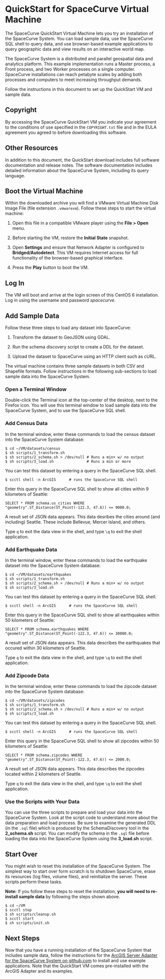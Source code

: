 QuickStart for SpaceCurve Virtual Machine
=========================================

The SpaceCurve QuickStart Virtual Machine lets you try an installation of the
SpaceCurve System. You can load sample data, use the SpaceCurve SQL shell to
query data, and use browser-based example applications to query geographic data
and view results on an interactive world map.

The SpaceCurve System is a distributed and parallel geospatial data and
analytics platform. This example implementation runs a Master process, a Front
process, and two Worker processes on a single computer. SpaceCurve installations
can reach petabyte scales by adding both processes and computers to meet
increasing throughput demands.

Follow the instructions in this document to set up the QuickStart VM and sample
data.

Copyright
---------

By accessing the SpaceCurve QuickStart VM you indicate your agreement to the
conditions of use specified in the `COPYRIGHT.txt` file and in the EULA
agreement you agreed to before downloading this software.

Other Resources
---------------

In addition to this document, the QuickStart download includes full software
documentation and release notes. The software documentation includes detailed
information about the SpaceCurve System, including its query language.

Boot the Virtual Machine
------------------------

Within the downloaded archive you will find a VMware Virtual Machine Disk Image
File (file extension `.vmwarevm`). Follow these steps to start the virtual
machine:

1.  Open this file in a compatible VMware player using the **File \> Open**
    menu.

2.  Before starting the VM, restore the **Initial State** snapshot.

3.  Open **Settings** and ensure that Network Adapter is configured to
    **Bridged/Autodetect**. This VM requires Internet access for full
    functionality of the browser-based graphical interface.

4.  Press the **Play** button to boot the VM.

Log In
------

The VM will boot and arrive at the login screen of this CentOS 6 installation.
Log in using the username and password *spacecurve*.

Add Sample Data
---------------

Follow these three steps to load any dataset into SpaceCurve:

1.  Transform the dataset to GeoJSON using GDAL.

2.  Run the schema discovery script to create a DDL for the dataset.

3.  Upload the dataset to SpaceCurve using an HTTP client such as cURL.

The virtual machine contains three sample datasets in both CSV and Shapefile
formats. Follow instructions in the following sub-sections to load sample data
into the SpaceCurve System.

### Open a Terminal Window

Double-click the Terminal icon at the top-center of the desktop, next to the Firefox
icon. You will use this terminal window to load sample data into the SpaceCurve
System, and to use the SpaceCurve SQL shell.

### Add Census Data

In the terminal window, enter these commands to load the census dataset into the
SpaceCurve System database:

~~~~~~~~~~~~~~~~~~~~~~~~~~~~~~~~~~~~~~~~~~~~~~~~~~~~~~~~~~~~~~~~~~~~~~~~~~~~~~~~
$ cd ~/VM/datasets/census
$ sh scripts/1_transform.sh
$ sh scripts/2_schema.sh > /dev/null # Runs a min+ w/ no output
$ sh scripts/3_load.sh               # Runs a min or more
~~~~~~~~~~~~~~~~~~~~~~~~~~~~~~~~~~~~~~~~~~~~~~~~~~~~~~~~~~~~~~~~~~~~~~~~~~~~~~~~

You can test this dataset by entering a query in the SpaceCurve SQL shell.

~~~~~~~~~~~~~~~~~~~~~~~~~~~~~~~~~~~~~~~~~~~~~~~~~~~~~~~~~~~~~~~~~~~~~~~~~~~~~~~~
$ scctl shell -n ArcGIS      # runs the SpaceCurve SQL shell
~~~~~~~~~~~~~~~~~~~~~~~~~~~~~~~~~~~~~~~~~~~~~~~~~~~~~~~~~~~~~~~~~~~~~~~~~~~~~~~~

Enter this query in the SpaceCurve SQL shell to show all cities within 9
kilometers of Seattle:

~~~~~~~~~~~~~~~~~~~~~~~~~~~~~~~~~~~~~~~~~~~~~~~~~~~~~~~~~~~~~~~~~~~~~~~~~~~~~~~~
SELECT * FROM schema.us_cities WHERE "geometry".ST_Distance(ST_Point(-122.3, 47.6)) <= 9000.0;
~~~~~~~~~~~~~~~~~~~~~~~~~~~~~~~~~~~~~~~~~~~~~~~~~~~~~~~~~~~~~~~~~~~~~~~~~~~~~~~~

A result set of JSON data appears. This data desribes the cities around (and
including) Seattle. These include Bellevue, Mercer Island, and others.

Type `q` to exit the data view in the shell, and type `\q` to exit the shell
application.

### Add Earthquake Data

In the terminal window, enter these commands to load the earthquake dataset into
the SpaceCurve System database:

~~~~~~~~~~~~~~~~~~~~~~~~~~~~~~~~~~~~~~~~~~~~~~~~~~~~~~~~~~~~~~~~~~~~~~~~~~~~~~~~
$ cd ~/VM/datasets/earthquakes
$ sh scripts/1_transform.sh
$ sh scripts/2_schema.sh > /dev/null # Runs a min+ w/ no output
$ sh scripts/3_load.sh         
~~~~~~~~~~~~~~~~~~~~~~~~~~~~~~~~~~~~~~~~~~~~~~~~~~~~~~~~~~~~~~~~~~~~~~~~~~~~~~~~

You can test this dataset by entering a query in the SpaceCurve SQL shell.

~~~~~~~~~~~~~~~~~~~~~~~~~~~~~~~~~~~~~~~~~~~~~~~~~~~~~~~~~~~~~~~~~~~~~~~~~~~~~~~~
$ scctl shell -n ArcGIS      # runs the SpaceCurve SQL shell
~~~~~~~~~~~~~~~~~~~~~~~~~~~~~~~~~~~~~~~~~~~~~~~~~~~~~~~~~~~~~~~~~~~~~~~~~~~~~~~~

Enter this query in the SpaceCurve SQL shell to show all earthquakes within 50
kilometers of Seattle:

~~~~~~~~~~~~~~~~~~~~~~~~~~~~~~~~~~~~~~~~~~~~~~~~~~~~~~~~~~~~~~~~~~~~~~~~~~~~~~~~
SELECT * FROM schema.earthquakes WHERE "geometry".ST_Distance(ST_Point(-122.3, 47.6)) <= 30000.0;
~~~~~~~~~~~~~~~~~~~~~~~~~~~~~~~~~~~~~~~~~~~~~~~~~~~~~~~~~~~~~~~~~~~~~~~~~~~~~~~~

A result set of JSON data appears. This data describes the earthquakes that
occured within 30 kilometers of Seattle.

Type `q` to exit the data view in the shell, and type `\q` to exit the shell
application.

### Add Zipcode Data

In the terminal window, enter these commands to load the zipcode dataset into
the SpaceCurve System database:

~~~~~~~~~~~~~~~~~~~~~~~~~~~~~~~~~~~~~~~~~~~~~~~~~~~~~~~~~~~~~~~~~~~~~~~~~~~~~~~~
$ cd ~/VM/datasets/zipcodes
$ sh scripts/1_transform.sh
$ sh scripts/2_schema.sh > /dev/null # Runs a min+ w/ no output
$ sh scripts/3_load.sh         
~~~~~~~~~~~~~~~~~~~~~~~~~~~~~~~~~~~~~~~~~~~~~~~~~~~~~~~~~~~~~~~~~~~~~~~~~~~~~~~~

You can test this dataset by entering a query in the SpaceCurve SQL shell.

~~~~~~~~~~~~~~~~~~~~~~~~~~~~~~~~~~~~~~~~~~~~~~~~~~~~~~~~~~~~~~~~~~~~~~~~~~~~~~~~
$ scctl shell -n ArcGIS      # runs the SpaceCurve SQL shell
~~~~~~~~~~~~~~~~~~~~~~~~~~~~~~~~~~~~~~~~~~~~~~~~~~~~~~~~~~~~~~~~~~~~~~~~~~~~~~~~

Enter this query in the SpaceCurve SQL shell to show all zipcodes within 50
kilometers of Seattle:

~~~~~~~~~~~~~~~~~~~~~~~~~~~~~~~~~~~~~~~~~~~~~~~~~~~~~~~~~~~~~~~~~~~~~~~~~~~~~~~~
SELECT * FROM schema.zipcodes WHERE "geometry".ST_Distance(ST_Point(-122.3, 47.6)) <= 2000.0;
~~~~~~~~~~~~~~~~~~~~~~~~~~~~~~~~~~~~~~~~~~~~~~~~~~~~~~~~~~~~~~~~~~~~~~~~~~~~~~~~

A result set of JSON data appears. This data describes the zipcodes located
within 2 kilometers of Seattle.

Type `q` to exit the data view in the shell, and type `\q` to exit the shell
application.

### Use the Scripts with Your Data

You can use the three scripts to prepare and load your data into the SpaceCurve
System. Look at the script code to understand more about the data preparation
and load process. Be sure to examine the generated DDL (in the `.sql` file)
which is produced by the SchemaDiscovery tool in the **2\_schema.sh** script.
You can modify the schema in the `.sql` file before loading the data into the
SpaceCurve System using the **3\_load.sh** script.

Start Over
----------

You might wish to reset this installation of the SpaceCurve System. The simplest
way to start over form scratch is to shutdown SpaceCurve, erase its resources
(log files, volume files), and reinitialize the server. These scripts perform
these tasks.

**Note:** If you follow these steps to reset the installation, **you will need
to re-install sample data** by following the steps shown above.

~~~~~~~~~~~~~~~~~~~~~~~~~~~~~~~~~~~~~~~~~~~~~~~~~~~~~~~~~~~~~~~~~~~~~~~~~~~~~~~~
$ cd ~/VM
$ scctl stop
$ sh scripts/cleanup.sh 
$ scctl start
$ sh scripts/init.sh 
~~~~~~~~~~~~~~~~~~~~~~~~~~~~~~~~~~~~~~~~~~~~~~~~~~~~~~~~~~~~~~~~~~~~~~~~~~~~~~~~

Next Steps
----------

Now that you have a running installation of the SpaceCurve System that includes
sample data, follow the instructions for the [ArcGIS Server Adapter for the
SpaceCurve System on github.com][1] to install and use example applications.
Note that the QuickStart VM comes pre-installed with the ArcGIS Adapter and its
examples.

[1]: <README.md>
